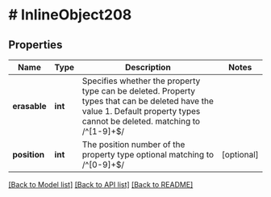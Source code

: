 # # InlineObject208

## Properties

Name | Type | Description | Notes
------------ | ------------- | ------------- | -------------
**erasable** | **int** | Specifies whether the property type can be deleted. Property types that can be deleted have the value 1. Default property types cannot be deleted.  matching to /^[1-9]+$/ | 
**position** | **int** | The position number of the property type optional matching to /^[0-9]+$/ | [optional] 

[[Back to Model list]](../../README.md#documentation-for-models) [[Back to API list]](../../README.md#documentation-for-api-endpoints) [[Back to README]](../../README.md)



